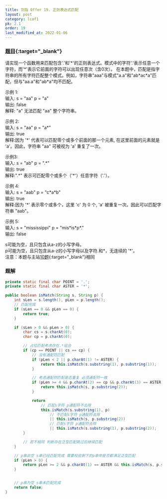 ```yaml
---
title: 剑指 Offer 19. 正则表达式匹配
layout: post
category: lcof1
pk: 2.1
order: 19
last_modified_at: 2022-01-06
---
```


### [题目](https://leetcode-cn.com/problems/zheng-ze-biao-da-shi-pi-pei-lcof/){:target="_blank"}

请实现一个函数用来匹配包含'.'和'\*'的正则表达式。模式中的字符'.'表示任意一个字符，而'\*'表示它前面的字符可以出现任意次（含0次）。
在本题中，匹配是指字符串的所有字符匹配整个模式。例如，字符串"aaa"与模式"a.a"和"ab\*ac\*a"匹配，但与"aa.a"和"ab\*a"均不匹配。

示例 1:  
输入: s = "aa" p = "a"  
输出: false  
解释: "a" 无法匹配 "aa" 整个字符串。  

示例 2:  
输入: s = "aa" p = "a\*"  
输出: true  
解释:因为 '\*' 代表可以匹配零个或多个前面的那一个元素, 在这里前面的元素就是 'a'。因此，字符串 "aa" 可被视为 'a' 重复了一次。

示例3:  
输入: s = "ab" p = ".\*"  
输出: true  
解释:".\*" 表示可匹配零个或多个（'\*'）任意字符（'.'）。

示例 4:  
输入: s = "aab" p = "c\*a\*b"  
输出: true  
解释:因为 '\*' 表示零个或多个，这里 'c' 为 0 个, 'a' 被重复一次。因此可以匹配字符串 "aab"。

示例 5:  
输入: s = "mississippi" p = "mis\*is\*p\*."  
输出: false  

s可能为空，且只包含从a-z的小写字母。  
p可能为空，且只包含从a-z的小写字母以及字符.和\*，无连续的 '\*'。  
注意：本题与主站[10题](https://leetcode-cn.com/problems/regular-expression-matching/){:target="_blank"}相同

### 题解

```java
private static final char POINT = '.';
private static final char ASTER = '*';

public boolean isMatch(String s, String p) {
    int sLen = s.length(), pLen = p.length();
    // 匹配完成
    if (sLen == 0 && pLen == 0) {
        return true;
    }

    if (sLen > 0 && pLen > 0) {
        char cs = s.charAt(0);
        char cp = p.charAt(0);

        // 占位匹配考虑存在.*组合
        if (cp == POINT || cs == cp) {
            // 没有通配符匹配
            if (pLen < 2 || p.charAt(1) != ASTER) {
                return this.isMatch(s.substring(1), p.substring(1));
            }

            // 考虑通配符匹配是否重复 必须通配符一致
            if (pLen >= 4 && p.charAt(2) == cp && p.charAt(3) == ASTER) {
                return this.isMatch(s, p.substring(2));
            }

            return
                // 匹配s字符 p通配符不去除
                this.isMatch(s.substring(1), p)
                    // 不匹配s字符 p通配符去除
                    || this.isMatch(s, p.substring(2))
                    // 匹配s字符 p通配符去除
                    || this.isMatch(s.substring(1), p.substring(2));
        }

        // 若不相同 判断存在泛型匹配跳过后继续匹配
    }

    // p串非空 s串已经匹配完成 需要校验剩下的p串中是否都满足泛型匹配
    if (pLen > 0) {
        return pLen >= 2 && p.charAt(1) == ASTER && this.isMatch(s, p.substring(2));
    }


    // p串为空 s串未匹配完成
    return false;
}
```